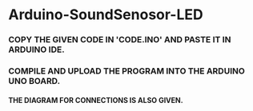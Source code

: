 # Arduino-SoundSenosor-LED
### COPY THE GIVEN CODE IN 'CODE.INO' AND PASTE IT IN ARDUINO IDE. <BR>
### COMPILE AND UPLOAD THE PROGRAM INTO THE ARDUINO UNO BOARD.
#### THE DIAGRAM FOR CONNECTIONS IS ALSO GIVEN.
